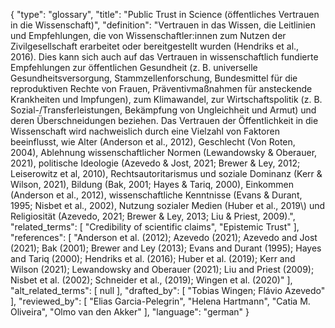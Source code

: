 {
    "type": "glossary",
    "title": "Public Trust in Science (öffentliches Vertrauen in die Wissenschaft)",
    "definition": "Vertrauen in das Wissen, die Leitlinien und Empfehlungen, die von Wissenschaftler:innen zum Nutzen der Zivilgesellschaft erarbeitet oder bereitgestellt wurden (Hendriks et al., 2016). Dies kann sich auch auf das Vertrauen in wissenschaftlich fundierte Empfehlungen zur öffentlichen Gesundheit (z. B. universelle Gesundheitsversorgung, Stammzellenforschung, Bundesmittel für die reproduktiven Rechte von Frauen, Präventivmaßnahmen für ansteckende Krankheiten und Impfungen), zum Klimawandel, zur Wirtschaftspolitik (z. B. Sozial-/Transferleistungen, Bekämpfung von Ungleichheit und Armut) und deren Überschneidungen beziehen. Das Vertrauen der Öffentlichkeit in die Wissenschaft wird nachweislich durch eine Vielzahl von Faktoren beeinflusst, wie Alter (Anderson et al., 2012), Geschlecht (Von Roten, 2004), Ablehnung wissenschaftlicher Normen (Lewandowsky & Oberauer, 2021), politische Ideologie (Azevedo & Jost, 2021; Brewer & Ley, 2012; Leiserowitz et al, 2010), Rechtsautoritarismus und soziale Dominanz (Kerr & Wilson, 2021), Bildung (Bak, 2001; Hayes & Tariq, 2000), Einkommen (Anderson et al., 2012), wissenschaftliche Kenntnisse (Evans & Durant, 1995; Nisbet et al., 2002), Nutzung sozialer Medien (Huber et al., 2019\\) und Religiosität (Azevedo, 2021; Brewer & Ley, 2013; Liu & Priest, 2009).",
    "related_terms": [
        "Credibility of scientific claims",
        "Epistemic Trust"
    ],
    "references": [
        "Anderson et al. (2012); Azevedo (2021); Azevedo and Jost (2021); Bak (2001); Brewer and Ley (2013); Evans and Durant (1995); Hayes and Tariq (2000); Hendriks et al. (2016); Huber et al. (2019); Kerr and Wilson (2021); Lewandowsky and Oberauer (2021); Liu and Priest (2009); Nisbet et al. (2002); Schneider et al., (2019); Wingen et al. (2020)"
    ],
    "alt_related_terms": [
        null
    ],
    "drafted_by": [
        "Tobias Wingen; Flávio Azevedo"
    ],
    "reviewed_by": [
        "Elias Garcia-Pelegrin",
        "Helena Hartmann",
        "Catia M. Oliveira",
        "Olmo van den Akker"
    ],
    "language": "german"
}